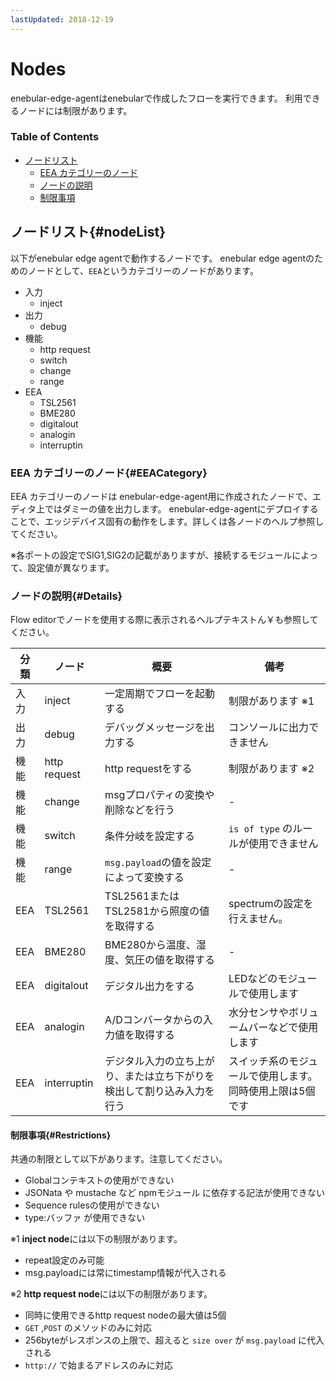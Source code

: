 ```yaml
---
lastUpdated: 2018-12-19
---
```


# Nodes

enebular-edge-agentはenebularで作成したフローを実行できます。
利用できるノードには制限があります。

### Table of Contents

- [ノードリスト](#nodeList)
    - [EEA カテゴリーのノード](#EEACategory)
    - [ノードの説明](#Details)
    - [制限事項](#Restrictions)

## ノードリスト{#nodeList}

以下がenebular edge agentで動作するノードです。
enebular edge agentのためのノードとして、`EEA`というカテゴリーのノードがあります。

* 入力
    * inject
* 出力
    * debug
* 機能
    * http request
    * switch
    * change
    * range
* EEA
    * TSL2561
    * BME280
    * digitalout
    * analogin
    * interruptin

### EEA カテゴリーのノード{#EEACategory}

EEA カテゴリーのノードは enebular-edge-agent用に作成されたノードで、エディタ上ではダミーの値を出力します。
enebular-edge-agentにデプロイすることで、エッジデバイス固有の動作をします。詳しくは各ノードのヘルプ参照してください。

※各ポートの設定でSIG1,SIG2の記載がありますが、接続するモジュールによって、設定値が異なります。

### ノードの説明{#Details}

Flow editorでノードを使用する際に表示されるヘルプテキストん￥も参照してください。

| 分類 | ノード | 概要 | 備考 |
| --- | --- | --- | --- |
| 入力 | inject | 一定周期でフローを起動する | 制限があります ※1 |
| 出力 | debug | デバッグメッセージを出力する | コンソールに出力できません |
| 機能 | http request | http requestをする | 制限があります ※2|
| 機能 | change | msgプロパティの変換や削除などを行う | - |
| 機能 | switch | 条件分岐を設定する | `is of type` のルールが使用できません |
| 機能 | range | `msg.payload`の値を設定によって変換する | - |
| EEA | TSL2561 | TSL2561またはTSL2581から照度の値を取得する | spectrumの設定を行えません。 |
| EEA | BME280 | BME280から温度、湿度、気圧の値を取得する | - |
| EEA | digitalout | デジタル出力をする | LEDなどのモジュールで使用します |
| EEA | analogin | A/Dコンバータからの入力値を取得する | 水分センサやボリュームバーなどで使用します |
| EEA | interruptin | デジタル入力の立ち上がり、または立ち下がりを検出して割り込み入力を行う | スイッチ系のモジュールで使用します。同時使用上限は5個です |

#### 制限事項{#Restrictions}

共通の制限として以下があります。注意してください。

- Globalコンテキストの使用ができない
- JSONata や mustache など npmモジュール に依存する記法が使用できない
- Sequence rulesの使用ができない
- type:バッファ が使用できない

※1 **inject node**には以下の制限があります。
- repeat設定のみ可能
- msg.payloadには常にtimestamp情報が代入される

※2 **http request node**には以下の制限があります。
- 同時に使用できるhttp request nodeの最大値は5個
- `GET` ,`POST` のメソッドのみに対応
- 256byteがレスポンスの上限で、超えると `size over` が `msg.payload` に代入される
- `http://` で始まるアドレスのみに対応